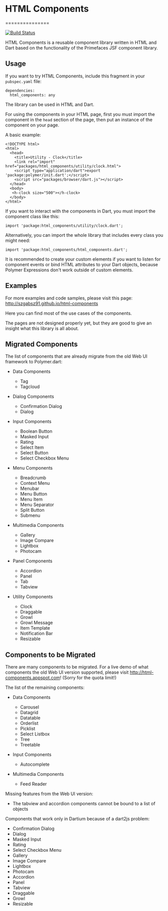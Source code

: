 # HTML Components
===============

[![Build Status](https://drone.io/github.com/szgabsz91/html-components/status.png)](https://drone.io/github.com/szgabsz91/html-components/latest)

HTML Components is a reusable component library written in HTML and Dart based on the functionality of the Primefaces JSF component library.

## Usage

If you want to try HTML Components, include this fragment in your `pubspec.yaml` file:

    dependencies:
      html_components: any

The library can be used in HTML and Dart.

For using the components in your HTML page, first you must import the component in the `head` section of the page, then put an instance of the component on your page.

A basic example:

    <!DOCTYPE html>
    <html>
      <head>
        <title>Utility - Clock</title>
        <link rel="import" href="packages/html_components/utility/clock.html">
        <script type="application/dart">export 'package:polymer/init.dart';</script>
        <script src="packages/browser/dart.js"></script>
      </head>
      <body>
       <h-clock size="500"></h-clock>
      </body>
    </html>

If you want to interact with the components in Dart, you must import the component class like this:

    import 'package:html_components/utility/clock.dart';

Alternatively, you can import the whole library that includes every class you might need:

    import 'package:html_components/html_components.dart';

It is recommended to create your custom elements if you want to listen for component events or bind HTML attributes to your Dart objects, because Polymer Expressions don't work outside of custom elements.

## Examples

For more examples and code samples, please visit this page: http://szgabsz91.github.io/html-components

Here you can find most of the use cases of the components.

The pages are not designed properly yet, but they are good to give an insight what this library is all about.

## Migrated Components

The list of components that are already migrate from the old Web UI framework to Polymer.dart:

* Data Components
	* Tag
	* Tagcloud

* Dialog Components
	* Confirmation Dialog
	* Dialog

* Input Components
	* Boolean Button
	* Masked Input
	* Rating
	* Select Item
	* Select Button
	* Select Checkbox Menu

* Menu Components
	* Breadcrumb
	* Context Menu
	* Menubar
	* Menu Button
	* Menu Item
	* Menu Separator
	* Split Button
	* Submenu

* Multimedia Components
	* Gallery
	* Image Compare
	* Lightbox
	* Photocam

* Panel Components
	* Accordion
	* Panel
	* Tab
	* Tabview

* Utility Components
	* Clock
	* Draggable
	* Growl
	* Growl Message
	* Item Template
	* Notification Bar
	* Resizable

## Components to be Migrated

There are many components to be migrated. For a live demo of what components the old Web UI version supported, please visit http://html-components.appspot.com! (Sorry for the quota limit!)

The list of the remaining components:

* Data Components
	* Carousel
	* Datagrid
	* Datatable
	* Orderlist
	* Picklist
	* Select Listbox
	* Tree
	* Treetable

* Input Components
	* Autocomplete

* Multimedia Components
	* Feed Reader

Missing features from the Web UI version:

* The tabview and accordion components cannot be bound to a list of objects

Components that work only in Dartium because of a dart2js problem:

* Confirmation Dialog
* Dialog
* Masked Input
* Rating
* Select Checkbox Menu
* Gallery
* Image Compare
* Lightbox
* Photocam
* Accordion
* Panel
* Tabview
* Draggable
* Growl
* Resizable